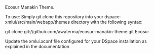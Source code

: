 Ecosur Manakin Theme.

To use: Simply git clone this repository into your dspace-xmlui/src/main/webapp/themes directory 
with the following syntax:

git clone git://github.com/awaterma/ecosur-manakin-theme.git Ecosur

Update the xmlui.xconf file configured for your DSpace installation as explained in the documentation.


